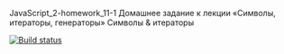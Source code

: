 JavaScript_2-homework_11-1 Домашнее задание к лекции «Символы, итераторы, генераторы» Символы & итераторы

[![Build status](https://ci.appveyor.com/api/projects/status/7s61t1d8k7snlkor?svg=true)](https://ci.appveyor.com/project/AleksandrPetrov89/javascript-2-homework-11-1)